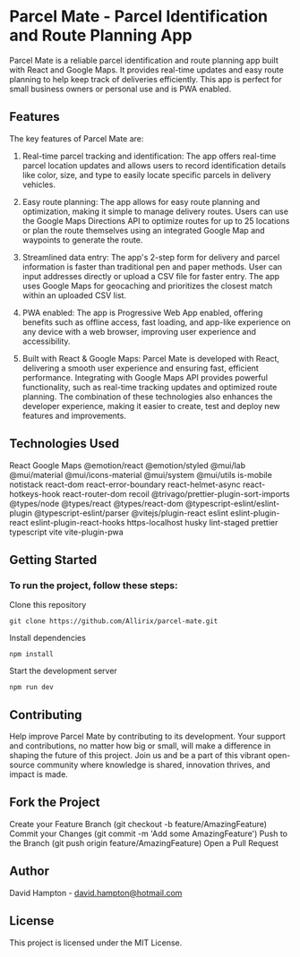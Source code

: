 # Parcel Mate - Parcel Identification and Route Planning App
Parcel Mate is a reliable parcel identification and route planning app built with React and Google Maps. It provides real-time updates and easy route planning to help keep track of deliveries efficiently. This app is perfect for small business owners or personal use and is PWA enabled.

## Features
The key features of Parcel Mate are:

1. Real-time parcel tracking and identification: The app offers real-time parcel location updates and allows users to record identification details like color, size, and type to easily locate specific parcels in delivery vehicles.

2. Easy route planning: The app allows for easy route planning and optimization, making it simple to manage delivery routes. Users can use the Google Maps Directions API to optimize routes for up to 25 locations or plan the route themselves using an integrated Google Map and waypoints to generate the route.

3. Streamlined data entry: The app's 2-step form for delivery and parcel information is faster than traditional pen and paper methods. User can input addresses directly or upload a CSV file for faster entry. The app uses Google Maps for geocaching and prioritizes the closest match within an uploaded CSV list.

4. PWA enabled: The app is Progressive Web App enabled, offering benefits such as offline access, fast loading, and app-like experience on any device with a web browser, improving user experience and accessibility.

5. Built with React & Google Maps: Parcel Mate is developed with React, delivering a smooth user experience and ensuring fast, efficient performance. Integrating with Google Maps API provides powerful functionality, such as real-time tracking updates and optimized route planning. The combination of these technologies also enhances the developer experience, making it easier to create, test and deploy new features and improvements.

## Technologies Used
React
Google Maps
@emotion/react
@emotion/styled
@mui/lab
@mui/material
@mui/icons-material
@mui/system
@mui/utils
is-mobile
notistack
react-dom
react-error-boundary
react-helmet-async
react-hotkeys-hook
react-router-dom
recoil
@trivago/prettier-plugin-sort-imports
@types/node
@types/react
@types/react-dom
@typescript-eslint/eslint-plugin
@typescript-eslint/parser
@vitejs/plugin-react
eslint
eslint-plugin-react
eslint-plugin-react-hooks
https-localhost
husky
lint-staged
prettier
typescript
vite
vite-plugin-pwa
## Getting Started
### To run the project, follow these steps:

Clone this repository
``` 
git clone https://github.com/Allirix/parcel-mate.git 
```
Install dependencies
``` 
npm install 
```
Start the development server
``` 
npm run dev 
```

## Contributing
Help improve Parcel Mate by contributing to its development. Your support and contributions, no matter how big or small, will make a difference in shaping the future of this project. Join us and be a part of this vibrant open-source community where knowledge is shared, innovation thrives, and impact is made.

## Fork the Project
Create your Feature Branch (git checkout -b feature/AmazingFeature)
Commit your Changes (git commit -m 'Add some AmazingFeature')
Push to the Branch (git push origin feature/AmazingFeature)
Open a Pull Request

## Author
David Hampton - david.hampton@hotmail.com

## License
This project is licensed under the MIT License.